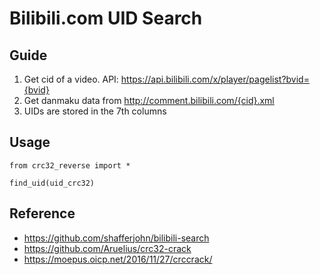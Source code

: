 # Bilibili.com UID Search

## Guide

1. Get cid of a video. API: https://api.bilibili.com/x/player/pagelist?bvid={bvid}
2. Get danmaku data from http://comment.bilibili.com/{cid}.xml
3. UIDs are stored in the 7th columns

## Usage

```
from crc32_reverse import *

find_uid(uid_crc32)
```


## Reference

- https://github.com/shafferjohn/bilibili-search
- https://github.com/Aruelius/crc32-crack
- https://moepus.oicp.net/2016/11/27/crccrack/